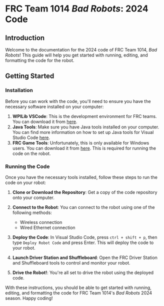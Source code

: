 # FRC Team 1014 _Bad Robots_: 2024 Code

## Introduction

Welcome to the documentation for the 2024 code of FRC Team 1014, _Bad Robots_! This guide will help you get started with running, editing, and formatting the code for the robot.

## Getting Started

### Installation

Before you can work with the code, you'll need to ensure you have the necessary software installed on your computer:

1. **WPILib VSCode**: This is the development environment for FRC teams. You can download it from [here](https://github.com/wpilibsuite/allwpilib/releases).
2. **Java Tools**: Make sure you have Java tools installed on your computer. You can find more information on how to set up Java tools for Visual Studio Code [here](https://code.visualstudio.com/docs/languages/java).
3. **FRC Game Tools**: Unfortunately, this is only available for Windows users. You can download it from [here](https://www.ni.com/en-us/support/downloads/drivers/download.frc-game-tools.html). This is required for running the code on the robot.

### Running the Code

Once you have the necessary tools installed, follow these steps to run the code on your robot:

1. **Clone or Download the Repository**: Get a copy of the code repository onto your computer.

2. **Connect to the Robot**: You can connect to the robot using one of the following methods:

   - Wireless connection
   - Wired Ethernet connection

3. **Deploy the Code**: In Visual Studio Code, press `ctrl + shift + p`, then type `Deploy Robot Code` and press Enter. This will deploy the code to your robot.

4. **Launch Driver Station and Shuffleboard**: Open the FRC Driver Station and Shuffleboard tools to control and monitor your robot.

5. **Drive the Robot!**: You're all set to drive the robot using the deployed code.


With these instructions, you should be able to get started with running, editing, and formatting the code for FRC Team 1014's _Bad Robots_ 2024 season. Happy coding!
